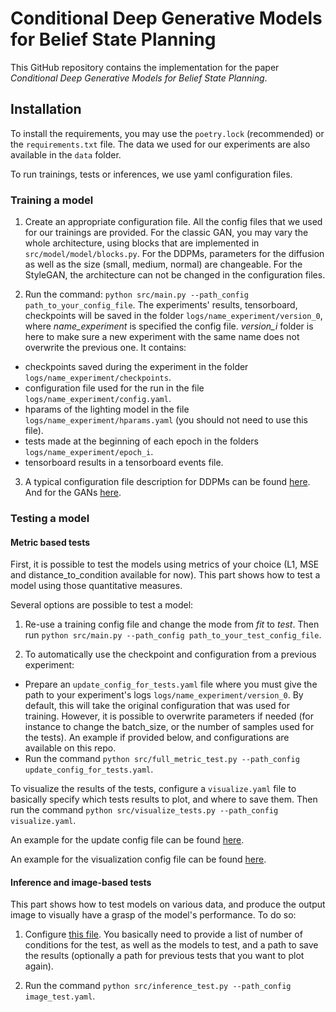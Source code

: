 # Conditional Deep Generative Models for Belief State Planning

This GitHub repository contains the implementation for the paper *Conditional Deep Generative Models for Belief State Planning*.

## Installation

To install the requirements, you may use the `poetry.lock` (recommended) or the `requirements.txt` file. The data we used for our experiments are also available in the `data` folder.

To run trainings, tests or inferences, we use yaml configuration files.

### Training a model

1. Create an appropriate configuration file. All the config files that we used for our trainings are provided. For the classic GAN, you may vary the whole architecture, using blocks that are implemented in `src/model/model/blocks.py`. For the DDPMs, parameters for the diffusion as well as the size (small, medium, normal) are changeable. For the StyleGAN, the architecture can not be changed in the configuration files.

2. Run the command: `python src/main.py --path_config path_to_your_config_file`. The experiments' results, tensorboard, checkpoints will be saved in the folder `logs/name_experiment/version_0`, where *name_experiment* is specified the config file. *version_i* folder is here to make sure a new experiment with the same name does not overwrite the previous one. It contains:
- checkpoints saved during the experiment in the folder `logs/name_experiment/checkpoints`.
- configuration file used for the run in the file `logs/name_experiment/config.yaml`.
- hparams of the lighting model in the file `logs/name_experiment/hparams.yaml` (you should not need to use this file).
- tests made at the beginning of each epoch in the folders `logs/name_experiment/epoch_i`.
- tensorboard results in a tensorboard events file.

3. A typical configuration file description for DDPMs can be found [here](configs_runs/ddpm_ore_maps_100_example.yaml). And for the GANs [here](configs_runs/gan_ore_maps_example.yaml).

### Testing a model

#### Metric based tests
First, it is possible to test the models using metrics of your choice (L1, MSE and distance_to_condition available for now). This part shows how to test a model
using those quantitative measures.

Several options are possible to test a model:

1. Re-use a training config file and change the mode from *fit* to *test*. Then run `python src/main.py --path_config path_to_your_test_config_file`.

2. To automatically use the checkpoint and configuration from a previous experiment:
- Prepare an `update_config_for_tests.yaml` file where you must give the path to your experiment's logs `logs/name_experiment/version_0`.
By default, this will take the original configuration that was used for training. However, it is possible to overwrite parameters if needed (for instance to change the batch_size, 
or the number of samples used for the tests). An example if provided below, and configurations are available on this repo.
- Run the command `python src/full_metric_test.py --path_config update_config_for_tests.yaml`.

To visualize the results of the tests, configure a `visualize.yaml` file to basically specify which tests results to plot, and where to save them.
Then run the command `python src/visualize_tests.py --path_config visualize.yaml`.

An example for the update config file can be found [here](configs_tests/update_conf_for_tests.yaml).

An example for the visualization config file can be found [here](configs_visualize/visualize.yaml).

#### Inference and image-based tests
This part shows how to test models on various data, and produce the output image to visually have a grasp of the model's performance. To do so:

1. Configure [this file](configs_cond_tests/image_test.yaml). You basically need to provide a list of number of conditions for the test, as well as the models to test, and a path to save the results
(optionally a path for previous tests that you want to plot again).

2. Run the command `python src/inference_test.py --path_config image_test.yaml`.